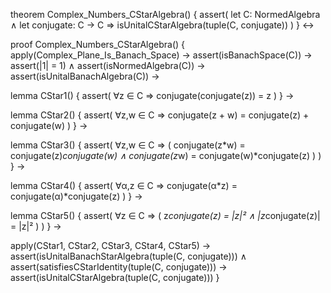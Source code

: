 theorem Complex_Numbers_CStarAlgebra() {
  assert(
    let C: NormedAlgebra ∧
    let conjugate: C → C ⇒
    isUnitalCStarAlgebra(tuple(C, conjugate))
  )
} ↔

proof Complex_Numbers_CStarAlgebra() {
  apply(Complex_Plane_Is_Banach_Space) →
  assert(isBanachSpace(C)) →
  assert(|1| = 1) ∧
  assert(isNormedAlgebra(C)) →
  assert(isUnitalBanachAlgebra(C)) →
  
  lemma CStar1() {
    assert(
      ∀z ∈ C ⇒ conjugate(conjugate(z)) = z
    )
  } →
  
  lemma CStar2() {
    assert(
      ∀z,w ∈ C ⇒ conjugate(z + w) = conjugate(z) + conjugate(w)
    )
  } →
  
  lemma CStar3() {
    assert(
      ∀z,w ∈ C ⇒ (
        conjugate(z*w) = conjugate(z)*conjugate(w) ∧
        conjugate(z*w) = conjugate(w)*conjugate(z)
      )
    )
  } →
  
  lemma CStar4() {
    assert(
      ∀α,z ∈ C ⇒ conjugate(α*z) = conjugate(α)*conjugate(z)
    )
  } →
  
  lemma CStar5() {
    assert(
      ∀z ∈ C ⇒ (
        z*conjugate(z) = |z|² ∧
        |z*conjugate(z)| = |z|²
      )
    )
  } →
  
  apply(CStar1, CStar2, CStar3, CStar4, CStar5) →
  assert(isUnitalBanachStarAlgebra(tuple(C, conjugate))) ∧
  assert(satisfiesCStarIdentity(tuple(C, conjugate))) →
  assert(isUnitalCStarAlgebra(tuple(C, conjugate)))
}